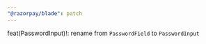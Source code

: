 ```yaml
---
"@razorpay/blade": patch
---
```


feat(PasswordInput)!: rename from `PasswordField` to `PasswordInput`

